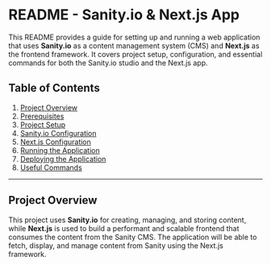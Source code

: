 # README - Sanity.io & Next.js App

This README provides a guide for setting up and running a web application that uses **Sanity.io** as a content management system (CMS) and **Next.js** as the frontend framework. It covers project setup, configuration, and essential commands for both the Sanity.io studio and the Next.js app.

## Table of Contents
1. [Project Overview](#project-overview)
2. [Prerequisites](#prerequisites)
3. [Project Setup](#project-setup)
4. [Sanity.io Configuration](#sanityio-configuration)
5. [Next.js Configuration](#nextjs-configuration)
6. [Running the Application](#running-the-application)
7. [Deploying the Application](#deploying-the-application)
8. [Useful Commands](#useful-commands)

---

## Project Overview
This project uses **Sanity.io** for creating, managing, and storing content, while **Next.js** is used to build a performant and scalable frontend that consumes the content from the Sanity CMS. The application will be able to fetch, display, and manage content from Sanity using the Next.js framework.
